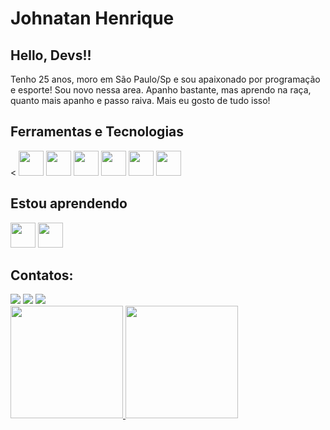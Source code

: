 # Johnatan Henrique 

## Hello, Devs!!

Tenho 25 anos, moro em São Paulo/Sp e sou apaixonado por programação e esporte! Sou novo nessa area. Apanho bastante, mas aprendo na raça, quanto mais apanho e passo raiva. Mais eu gosto de tudo isso!

## Ferramentas e Tecnologias

< <img src="https://cdn.jsdelivr.net/gh/devicons/devicon/icons/html5/html5-original.svg" width="40" height="40" /> <img src="https://cdn.jsdelivr.net/gh/devicons/devicon/icons/css3/css3-original.svg"  width="40" height="40"/> <img src="https://cdn.jsdelivr.net/gh/devicons/devicon/icons/javascript/javascript-original.svg" width="40" height="40" /> <img loading="lazy" src="https://cdn.jsdelivr.net/gh/devicons/devicon/icons/git/git-original.svg" width="40" height="40"/> <img src="https://cdn.jsdelivr.net/gh/devicons/devicon/icons/python/python-original.svg" width="40" height="40" /> <img src="https://cdn.jsdelivr.net/gh/devicons/devicon/icons/mysql/mysql-original.svg" width="40" height="40" />

## Estou aprendendo

<img src="https://cdn.jsdelivr.net/gh/devicons/devicon/icons/python/python-original.svg" width="40" height="40" /> <img src="https://cdn.jsdelivr.net/gh/devicons/devicon/icons/mysql/mysql-original.svg" width="40" height="40" />

## Contatos:

<div>
<a href="https://www.instagram.com/johnatan_henriq/" target="_blank"><img loading="lazy" src="https://img.shields.io/badge/-Instagram-%23E4405F?style=for-the-badge&logo=instagram&logoColor=white" target="_blank"></a>
<a href ="johnatanhenrique98@gmail.com"><img loading="lazy" src="https://img.shields.io/badge/Gmail-D14836?style=for-the-badge&logo=gmail&logoColor=white" target="_blank"></a>
<a href="https://www.linkedin.com/in/johnatan-henrique-932638206/" target="_blank"><img loading="lazy" src="https://img.shields.io/badge/-LinkedIn-%230077B5?style=for-the-badge&logo=linkedin&logoColor=white" target="_blank"></a>   
</div>

<div>
<a href="https://github.com/Johnatanhenr/Johnatanhenr">
<img loading="lazy" height="180em" src="https://github-readme-stats.vercel.app/api/top-langs/?username=https://github.com/Johnatanhenr/Johnatanhenr&layout=compact&langs_count=7&theme=dracula"/>
<img loading="lazy" height="180em" src="https://github-readme-stats.vercel.app/api?username=https://github.com/Johnatanhenr/Johnatanhenr
&show_icons=true&theme=dracula&include_all_commits=true&count_private=true"/>
</div>

